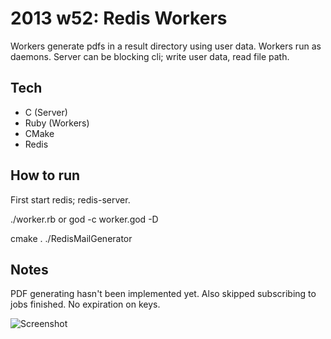 2013 w52: Redis Workers
=======================
Workers generate pdfs in a result directory using user data.
Workers run as daemons. Server can be blocking cli; write user data,
read file path.

Tech
----
- C (Server)
- Ruby (Workers)
- CMake
- Redis

How to run
----------
First start redis; redis-server.

./worker.rb
or
god -c worker.god -D

cmake .
./RedisMailGenerator

Notes
-----
PDF generating hasn't been implemented yet.
Also skipped subscribing to jobs finished.
No expiration on keys.

![Screenshot](https://raw.github.com/peteb/katas/master/2013.52_redis_workers/screenshot.png)